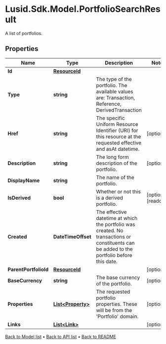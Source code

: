 # Lusid.Sdk.Model.PortfolioSearchResult
A list of portfolios.

## Properties

Name | Type | Description | Notes
------------ | ------------- | ------------- | -------------
**Id** | [**ResourceId**](ResourceId.md) |  | 
**Type** | **string** | The type of the portfolio. The available values are: Transaction, Reference, DerivedTransaction | 
**Href** | **string** | The specific Uniform Resource Identifier (URI) for this resource at the requested effective and asAt datetime. | [optional] 
**Description** | **string** | The long form description of the portfolio. | [optional] 
**DisplayName** | **string** | The name of the portfolio. | 
**IsDerived** | **bool** | Whether or not this is a derived portfolio. | [optional] [readonly] 
**Created** | **DateTimeOffset** | The effective datetime at which the portfolio was created. No transactions or constituents can be added to the portfolio before this date. | 
**ParentPortfolioId** | [**ResourceId**](ResourceId.md) |  | [optional] 
**BaseCurrency** | **string** | The base currency of the portfolio. | [optional] 
**Properties** | [**List&lt;Property&gt;**](Property.md) | The requested portfolio properties. These will be from the &#39;Portfolio&#39; domain. | [optional] 
**Links** | [**List&lt;Link&gt;**](Link.md) |  | [optional] 

[Back to Model list](../README.md#documentation-for-models) &#8226; [Back to API list](../README.md#documentation-for-api-endpoints) &#8226; [Back to README](../README.md)

